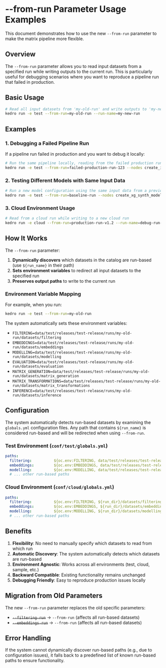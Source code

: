 # --from-run Parameter Usage Examples

This document demonstrates how to use the new `--from-run` parameter to make the matrix pipeline more flexible.

## Overview

The `--from-run` parameter allows you to read input datasets from a specified run while writing outputs to the current run. This is particularly useful for debugging scenarios where you want to reproduce a pipeline run that failed in production.

## Basic Usage

```bash
# Read all input datasets from 'my-old-run' and write outputs to 'my-new-run'
kedro run -e test --from-run=my-old-run --run-name=my-new-run
```

## Examples

### 1. Debugging a Failed Pipeline Run

If a pipeline run failed in production and you want to debug it locally:

```bash
# Run the same pipeline locally, reading from the failed production run
kedro run -e test --from-run=failed-production-run-123 --nodes create_int_known_pairs
```

### 2. Testing Different Models with Same Input Data

```bash
# Run a new model configuration using the same input data from a previous run
kedro run -e test --from-run=baseline-run --nodes create_xg_synth_model
```

### 3. Cloud Environment Usage

```bash
# Read from a cloud run while writing to a new cloud run
kedro run -e cloud --from-run=production-run-v1.2 --run-name=debug-run-v1.3
```

## How It Works

The `--from-run` parameter:

1. **Dynamically discovers** which datasets in the catalog are run-based (use `${run_name}` in their path)
2. **Sets environment variables** to redirect all input datasets to the specified run
3. **Preserves output paths** to write to the current run

### Environment Variable Mapping

For example, when you run:
```bash
kedro run -e test --from-run=my-old-run
```

The system automatically sets these environment variables:
- `FILTERING=data/test/releases/test-release/runs/my-old-run/datasets/filtering`
- `EMBEDDINGS=data/test/releases/test-release/runs/my-old-run/datasets/embeddings`
- `MODELLING=data/test/releases/test-release/runs/my-old-run/datasets/modelling`
- `EVALUATION=data/test/releases/test-release/runs/my-old-run/datasets/evaluation`
- `MATRIX_GENERATION=data/test/releases/test-release/runs/my-old-run/datasets/matrix_generation`
- `MATRIX_TRANSFORMATIONS=data/test/releases/test-release/runs/my-old-run/datasets/matrix_transformations`
- `INFERENCE=data/test/releases/test-release/runs/my-old-run/datasets/inference`

## Configuration

The system automatically detects run-based datasets by examining the `globals.yml` configuration files. Any path that contains `${run_name}` is considered run-based and will be redirected when using `--from-run`.

### Test Environment (`conf/test/globals.yml`)
```yaml
paths:
  filtering:          ${oc.env:FILTERING, data/test/releases/test-release/runs/${run_name}/datasets/filtering}
  embeddings:         ${oc.env:EMBEDDINGS, data/test/releases/test-release/runs/${run_name}/datasets/embeddings}
  modelling:          ${oc.env:MODELLING, data/test/releases/test-release/runs/${run_name}/datasets/modelling}
  # ... other run-based paths
```

### Cloud Environment (`conf/cloud/globals.yml`)
```yaml
paths:
  filtering:          ${oc.env:FILTERING, ${run_dir}/datasets/filtering}
  embeddings:         ${oc.env:EMBEDDINGS, ${run_dir}/datasets/embeddings}
  modelling:          ${oc.env:MODELLING, ${run_dir}/datasets/modelling}
  # ... other run-based paths
```

## Benefits

1. **Flexibility**: No need to manually specify which datasets to read from which run
2. **Automatic Discovery**: The system automatically detects which datasets are run-based
3. **Environment Agnostic**: Works across all environments (test, cloud, sample, etc.)
4. **Backward Compatible**: Existing functionality remains unchanged
5. **Debugging Friendly**: Easy to reproduce production issues locally

## Migration from Old Parameters

The new `--from-run` parameter replaces the old specific parameters:
- ~~`--filtering-run`~~ → `--from-run` (affects all run-based datasets)
- ~~`--embeddings-run`~~ → `--from-run` (affects all run-based datasets)

## Error Handling

If the system cannot dynamically discover run-based paths (e.g., due to configuration issues), it falls back to a predefined list of known run-based paths to ensure functionality. 